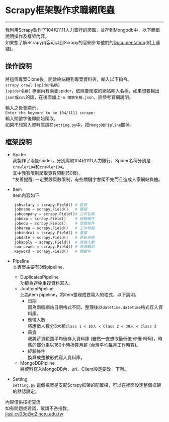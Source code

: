 # Scrapy框架製作求職網爬蟲  
----------------------  
我利用Scrapy製作了104和1111人力銀行的爬蟲，並存到Mongodb中，以下簡單說明操作及框架內容。  
如果想了解Scrapy內容可以到Scrapy的官網參考他們的[Documentation](https://docs.scrapy.org/en/latest/)(附上連結)。  
  
## 操作說明
將這個專案Clone後，開啟終端機到專案資料夾，輸入以下指令。  
`scrapy crawl [spider名稱]`  
`[spider名稱]` 專案內有兩隻spider，依照要爬取的網站輸入名稱，如果想要輸出`json`或`csv`的話，在後面加上`-o 檔案名稱.json`，詳參考官網說明。  
  
輸入之後會顯示，  
`Enter the keyword to be 104/1111 scrape:`  
輸入關鍵字後即開始爬取。  
如果不想寫入資料庫請在`setting.py`中，把`MongoDBPipline`關掉。

## 框架說明
* Spider  
我製作了兩隻spider，分別爬取104和1111人力銀行，Spider名稱分別是`crawler104`和`crawler104`。  
其中我有限制爬取頁數限制(50頁)。  
\*友善提醒: 一定要設頁數限制，有些關鍵字會爬不完而且造成人家網站負擔。

* Item  
item內容如下:  
```python
    jobsalary = scrapy.Field() # 薪資
    jobname = scrapy.Field()   # 職稱
    jobcompany = scrapy.Field()# 公司名稱
    jobexp = scrapy.Field()    # 經驗條件
    jobedu = scrapy.Field()    # 學歷條件
    jobarea = scrapy.Field()   # 工作地點
    jobindcat = scrapy.Field() # 產業
    jobdate = scrapy.Field()   # 更新日期
    jobapply = scrapy.Field()  # 應徵人數
    sourceweb = scrapy.Field() # 來源網站
    keyword = scrapy.Field()   # 關鍵字
```
* Pipeline  
本專案主要有3個pipeline，  
    * DuplicatesPipeline  
    功能為避免重複資料寫入。
    * JobItemPipeline  
    此為item pipeline，將item整理成要寫入的格式，以下說明。  
        * 日期  
        因為兩個網站日期格式不同，整理後以`datetime.datetime`格式存入資料庫。  
        * 應徵人數  
        將應徵人數分3大類`Class 1 < 10人 < Class 2 < 30人 < Class 3`  
        * 薪資  
        我將薪資範圍平均後存入資料庫 (~~雖然一直想取最低值 你懂 呵呵~~)，時薪的部分乘以160小時換算月薪 (台灣平均每月工作時數)。  
        * 經驗條件  
        換算成整數形式寫入資料庫。
    * MongoDBPipline  
    將資料寫入MongoDB內，uri、Client設定要改一下哦。

* Setting  
`setting.py` 這個檔案是支配Scrapy框架的配置檔，可以在裡面設定整個框架的默認設定。  
  
  
內容僅供技術交流   
如有問題或建議，敬請不吝指教。  
<jiasi.cv03g@g2.nctu.edu.tw>

